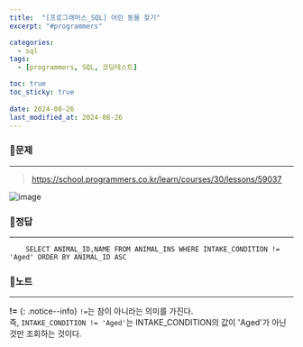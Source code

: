 ```yaml
---
title:  "[프로그래머스_SQL] 어린 동물 찾기"
excerpt: "#programmers"

categories:
  - sql
tags:
  - [programmers, SQL, 코딩테스트]

toc: true
toc_sticky: true
 
date: 2024-08-26
last_modified_at: 2024-08-26
---
```


### 📜문제
-----
> <https://school.programmers.co.kr/learn/courses/30/lessons/59037>  

![image](https://github.com/user-attachments/assets/4cd18f7f-1161-4a95-af2a-63db72d8d857)

### 📜정답
-----
```
    SELECT ANIMAL_ID,NAME FROM ANIMAL_INS WHERE INTAKE_CONDITION != 'Aged' ORDER BY ANIMAL_ID ASC 
```

### 📜노트
-----
**!=**
{: .notice--info} 
`!=`는 참이 아니라는 의미를 가진다.  
즉, `INTAKE_CONDITION != 'Aged'`는 INTAKE_CONDITION의 값이 'Aged'가 아닌 것만 조회하는 것이다.
